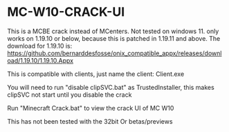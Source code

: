 # MC-W10-CRACK-UI
This is a MCBE crack instead of MCenters. Not tested on windows 11. only works on 1.19.10 or below, because this is patched in 1.19.11 and above.  The download for 1.19.10 is: https://github.com/bernarddesfosse/onix_compatible_appx/releases/download/1.19.10/1.19.10.Appx


This is compatible with clients, just name the client: Client.exe

You will need to run "disable clipSVC.bat" as TrustedInstaller, this makes clipSVC not start until you disable the crack

Run "Minecraft Crack.bat" to view the crack UI of MC W10

This has not been tested with the 32bit Or betas/previews
